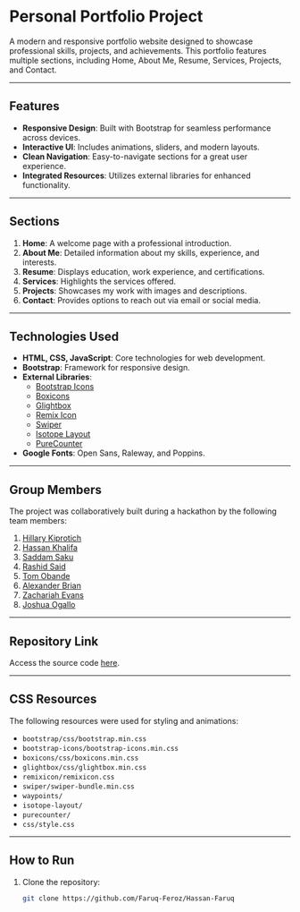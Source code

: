 # Personal Portfolio Project

A modern and responsive portfolio website designed to showcase professional skills, projects, and achievements. This portfolio features multiple sections, including Home, About Me, Resume, Services, Projects, and Contact.

---

## Features
- **Responsive Design**: Built with Bootstrap for seamless performance across devices.
- **Interactive UI**: Includes animations, sliders, and modern layouts.
- **Clean Navigation**: Easy-to-navigate sections for a great user experience.
- **Integrated Resources**: Utilizes external libraries for enhanced functionality.

---

## Sections
1. **Home**: A welcome page with a professional introduction.
2. **About Me**: Detailed information about my skills, experience, and interests.
3. **Resume**: Displays education, work experience, and certifications.
4. **Services**: Highlights the services offered.
5. **Projects**: Showcases my work with images and descriptions.
6. **Contact**: Provides options to reach out via email or social media.

---

## Technologies Used
- **HTML, CSS, JavaScript**: Core technologies for web development.
- **Bootstrap**: Framework for responsive design.
- **External Libraries**:
  - [Bootstrap Icons](https://icons.getbootstrap.com/)
  - [Boxicons](https://boxicons.com/)
  - [Glightbox](https://biati-digital.github.io/glightbox/)
  - [Remix Icon](https://remixicon.com/)
  - [Swiper](https://swiperjs.com/)
  - [Isotope Layout](https://isotope.metafizzy.co/)
  - [PureCounter](https://github.com/srexi/purecounterjs)
- **Google Fonts**: Open Sans, Raleway, and Poppins.

---

## Group Members
The project was collaboratively built during a hackathon by the following team members:

1. [Hillary Kiprotich](https://github.com/Machuge27/SWEngineering/tree/main/Hackathos/Portfolio)
2. [Hassan Khalifa](https://github.com/Faruq-Feroz/Hassan-Faruq)
3. [Saddam Saku](https://github.com/SaddamTechie/saddamtechie.github.io)
4. [Rashid Said](https://github.com/SirRasheed/portfoliorasheed.git)
5. [Tom Obande](https://github.com/tbrowns/portfolio)
6. [Alexander Brian](https://github.com/BrianKachumba/HACKATHON.git)
7. [Zachariah Evans](https://github.com/Eva254-ke/myportfolio)
8. [Joshua Ogallo](https://github.com/ogallj/my_portfolio)

---

## Repository Link
Access the source code [here](https://github.com/Faruq-Feroz/Hassan-Faruq).

---

## CSS Resources
The following resources were used for styling and animations:
- `bootstrap/css/bootstrap.min.css`
- `bootstrap-icons/bootstrap-icons.min.css`
- `boxicons/css/boxicons.min.css`
- `glightbox/css/glightbox.min.css`
- `remixicon/remixicon.css`
- `swiper/swiper-bundle.min.css`
- `waypoints/`
- `isotope-layout/`
- `purecounter/`
- `css/style.css`

---

## How to Run
1. Clone the repository:
   ```bash
   git clone https://github.com/Faruq-Feroz/Hassan-Faruq

